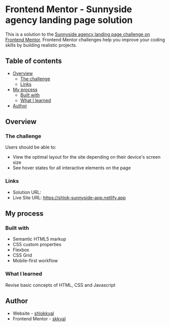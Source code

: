 # Frontend Mentor - Sunnyside agency landing page solution

This is a solution to the [Sunnyside agency landing page challenge on Frontend Mentor](https://www.frontendmentor.io/challenges/sunnyside-agency-landing-page-7yVs3B6ef). Frontend Mentor challenges help you improve your coding skills by building realistic projects.

## Table of contents

- [Overview](#overview)
  - [The challenge](#the-challenge)
  - [Links](#links)
- [My process](#my-process)
  - [Built with](#built-with)
  - [What I learned](#what-i-learned)
- [Author](#author)

## Overview

### The challenge

Users should be able to:

- View the optimal layout for the site depending on their device's screen size
- See hover states for all interactive elements on the page

### Links

- Solution URL:
- Live Site URL: https://shlok-sunnyside-app.netlify.app

## My process

### Built with

- Semantic HTML5 markup
- CSS custom properties
- Flexbox
- CSS Grid
- Mobile-first workflow

### What I learned

Revise basic concepts of HTML, CSS and Javascript

## Author

- Website - [shlokkyal](https://www.linkedin.com/in/shlokkyal/)
- Frontend Mentor - [skkyal](https://www.frontendmentor.io/profile/skkyal)
